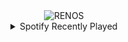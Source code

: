 <div align="center">
<picture>
    <source media="(prefers-color-scheme: dark)" srcset="https://i.ibb.co/h1Yfr0vp/output-gif.gif">
    <source media="(prefers-color-scheme: light)" srcset="https://i.ibb.co/h1Yfr0vp/output-gif.gif">
    <img alt="RENOS" src="https://i.ibb.co/h1Yfr0vp/output-gif.gif">
</picture>
<details>
<summary>Spotify Recently Played</summary>
<img src="https://spotify-recently-played-readme.vercel.app/api?user=31d6d6zerc5ct6kck32na2ozsqf4&unique=1&width=400" alt="Spotify" />
</details>
</div>

<!-- Image deletion URL: https://ibb.co/FqHVcptG/7e4c3a1d8edbabaebd6b45b1a730f728 -->
